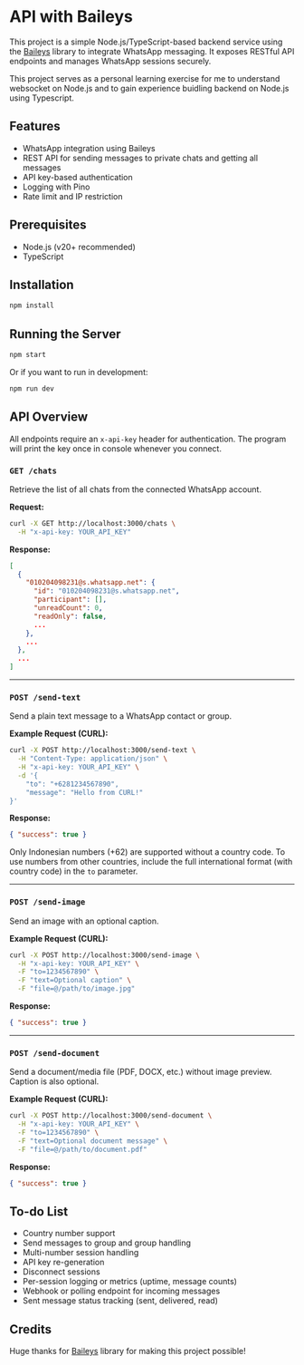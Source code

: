 # API with Baileys

This project is a simple Node.js/TypeScript-based backend service using the [Baileys](https://github.com/WhiskeySockets/Baileys) library to integrate WhatsApp messaging. It exposes RESTful API endpoints and manages WhatsApp sessions securely. 

This project serves as a personal learning exercise for me to understand websocket on Node.js and to gain experience buidling backend on Node.js using Typescript.

## Features

- WhatsApp integration using Baileys
- REST API for sending messages to private chats and getting all messages
- API key-based authentication
- Logging with Pino
- Rate limit and IP restriction


## Prerequisites

- Node.js (v20+ recommended)
- TypeScript


## Installation

```bash
npm install
```

## Running the Server

```bash
npm start
```

Or if you want to run in development:
```bash
npm run dev
```

## API Overview

All endpoints require an `x-api-key` header for authentication. The program will print the key once in console whenever you connect.


### `GET /chats`

Retrieve the list of all chats from the connected WhatsApp account.

**Request:**

```bash
curl -X GET http://localhost:3000/chats \
  -H "x-api-key: YOUR_API_KEY"
```

**Response:**

```json
[
  {
    "010204098231@s.whatsapp.net": {
      "id": "010204098231@s.whatsapp.net",
      "participant": [],
      "unreadCount": 0,
      "readOnly": false,
      ...
    },
    ...
  },
  ...
]
```

---

### `POST /send-text`

Send a plain text message to a WhatsApp contact or group.

**Example Request (CURL):**

```bash
curl -X POST http://localhost:3000/send-text \
  -H "Content-Type: application/json" \
  -H "x-api-key: YOUR_API_KEY" \
  -d '{
    "to": "+6281234567890",
    "message": "Hello from CURL!"
}'
```

**Response:**

```json
{ "success": true }
```
Only Indonesian numbers (+62) are supported without a country code. To use numbers from other countries, include the full international format (with country code) in the `to` parameter.

---

### `POST /send-image`

Send an image with an optional caption.

**Example Request (CURL):**

```bash
curl -X POST http://localhost:3000/send-image \
  -H "x-api-key: YOUR_API_KEY" \
  -F "to=1234567890" \
  -F "text=Optional caption" \
  -F "file=@/path/to/image.jpg"
```

**Response:**

```json
{ "success": true }
```

---

### `POST /send-document`

Send a document/media file (PDF, DOCX, etc.) without image preview. Caption is also optional.

**Example Request (CURL):**

```bash
curl -X POST http://localhost:3000/send-document \
  -H "x-api-key: YOUR_API_KEY" \
  -F "to=1234567890" \
  -F "text=Optional document message" \
  -F "file=@/path/to/document.pdf"
```

**Response:**

```json
{ "success": true }
```


## To-do List

- Country number support
- Send messages to group and group handling
- Multi-number session handling
- API key re-generation
- Disconnect sessions
- Per-session logging or metrics (uptime, message counts)
- Webhook or polling endpoint for incoming messages
- Sent message status tracking (sent, delivered, read)


## Credits

Huge thanks for [Baileys](https://github.com/WhiskeySockets/Baileys) library for making this project possible! 